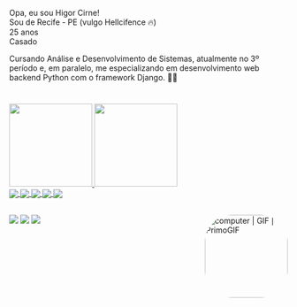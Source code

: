 Opa, eu sou Higor Cirne! <br />
Sou de Recife - PE (vulgo Hellcifence 🔥) <br />
25 anos <br />
Casado <br />

<div>
Cursando Análise e Desenvolvimento de Sistemas, atualmente no 3º período e, em paralelo, me especializando em desenvolvimento web backend Python com o framework Django. 👨‍💻
  
<div>
  
  #
  

<div align="leftr">
  <a href="https://github.com/CirNNe">
  <img height="150em" src="https://github-readme-stats.vercel.app/api?username=CirNNe&show_icons=true&theme=dark&include_all_commits=true&count_private=true"/>
  <img height="150em" src="https://github-readme-stats.vercel.app/api/top-langs/?username=CirNNe&layout=compact&langs_count=7&theme=dark"/>
</div>
  
</div>
  <img align="center" src="https://img.icons8.com/color/48/000000/python--v1.png"/>
  <img align="center" src="https://img.icons8.com/color/48/000000/html-5--v1.png"/>
  <img align="center" src="https://img.icons8.com/color/48/css3.png"/>
  <img align="center" src="https://img.icons8.com/color/48/javascript--v1.png"/>
  <img align="center" src="https://img.icons8.com/color/65/mysql-logo.png"/>
</div>

##
  
<div>
   <img align="right" height="150" style="border-radius:50px;" src="https://media3.giphy.com/media/82MkOzEyyXeSLkgWyv/giphy.gif" alt="computer | GIF | PrimoGIF" jsaction="load:XAeZkd;" jsname="HiaYvf" class="n3VNCb"   data-noaft="1" >
</div>

</div>
  <a href="https://www.instagram.com/higordev_/" target="_blank"><img src="https://img.shields.io/badge/-Instagram-%23E4405F?style=for-the-badge&logo=instagram&logoColor=white" target="_blank"></a>
 	<a href="https://www.twitch.tv/higoroseudev" target="_blank"><img src="https://img.shields.io/badge/Twitch-9146FF?style=for-the-badge&logo=twitch&logoColor=white" target="_blank"></a>
  <a href="https://www.linkedin.com/in/higorcirne/" target="_blank"><img src="https://img.shields.io/badge/-LinkedIn-%230077B5?style=for-the-badge&logo=linkedin&logoColor=white"></a> 
</div>

  

